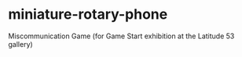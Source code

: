 # miniature-rotary-phone
Miscommunication Game (for Game Start exhibition at the Latitude 53 gallery)
